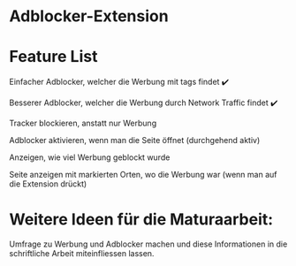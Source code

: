 # Adblocker-Extension
 
# Feature List

Einfacher Adblocker, welcher die Werbung mit tags findet ✔️

Besserer Adblocker, welcher die Werbung durch Network Traffic findet ✔️

Tracker blockieren, anstatt nur Werbung

Adblocker aktivieren, wenn man die Seite öffnet (durchgehend aktiv)

Anzeigen, wie viel Werbung geblockt wurde

Seite anzeigen mit markierten Orten, wo die Werbung war (wenn man auf die Extension drückt)



# Weitere Ideen für die Maturaarbeit:

Umfrage zu Werbung und Adblocker machen und diese Informationen in die schriftliche Arbeit miteinfliessen lassen.
